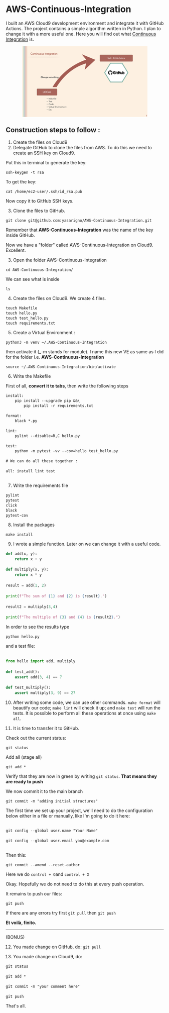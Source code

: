 # AWS-Continuous-Integration
I built an AWS Cloud9 development environment and integrate it with GitHub Actions. The project contains a simple algorithm written in Python. I plan to change it with a more useful one.
Here you will find out what [Continuous Integration](https://aws.amazon.com/devops/continuous-integration/) is.

<p align="center">
<img align="center" src="files\continuous_integration.png" style="width: 400px" />
</p>

## Construction steps to follow :

1. Create the files on Cloud9
2. Delegate GitHub to clone the files from AWS. To do this we need to create an SSH key on Cloud9.

Put this in terminal to generate the key:

```
ssh-keygen -t rsa
```
To get the key:
```
cat /home/ec2-user/.ssh/id_rsa.pub
```
Now copy it to GitHub SSH keys.

3. Clone the files to GitHub.

```
git clone git@github.com:yasarigno/AWS-Continuous-Integration.git
```
Remember that **AWS-Continuous-Integration** was the name of the key inside GitHub.

Now we have a "folder" called AWS-Continuous-Integration on Cloud9. Excellent.

3. Open the folder AWS-Continuous-Integration

```
cd AWS-Continuous-Integration/
```
We can see what is inside 
```
ls
```

4. Create the files on Cloud9. We create 4 files.

```
touch Makefile
touch hello.py
touch test_hello.py
touch requirements.txt
```

5. Create a Virtual Environment :

```
python3 -m venv ~/.AWS-Continuous-Integration
```

then activate it (_-m stands for module). I name this new VE as same as I did for the folder i.e. **AWS-Continuous-Integration**

```
source ~/.AWS-Continuous-Integration/bin/activate
```

6. Write the Makefile

First of all, **convert it to tabs**, then write the following steps 

```
install:
	pip install --upgrade pip &&\
		pip install -r requirements.txt
		
format:
	black *.py
	
lint:
	pylint --disable=R,C hello.py
	
test:
	python -m pytest -vv --cov=hello test_hello.py
	
# We can do all these together :

all: install lint test
  
```
7. Write the requirements file

```
pylint
pytest
click
black
pytest-cov
```

8. Install the packages 

```
make install
```

9. I wrote a simple function. Later on we can change it with a useful code.

```python
def add(x, y):
    return x + y
    
def multiply(x, y):
    return x * y

result = add(1, 2)

print(f"The sum of {1} and {2} is {result}.")

result2 = multiply(3,4)

print(f"The multiple of {3} and {4} is {result2}.")
```
In order to see the results type

```
python hello.py
```

and a test file: 

```python

from hello import add, multiply

def test_add():
    assert add(3, 4) == 7
    
def test_multiply():
    assert multiply(3, 9) == 27
```

10. After writing some code, we can use other commands. ``make format`` will beautify our code; ``make lint`` will check it up; and ``make test`` will run the tests. It is possible to perform all these operations at once using ``make all``.

11. It is time to transfer it to GitHub.

Check out the current status:

```
git status
```

Add all (stage all)

```
git add *
```

Verify that they are now in green by writing ``git status``. **That means they are ready to push**

We now commit it to the main branch

```
git commit -m "adding initial structures"
```

The first time we set up your project, we'll need to do the configuration below either in a file or manually, like I'm going to do it here:

```

git config --global user.name "Your Name"

git config --global user.email you@example.com
  
```

Then this:
```
git commit --amend --reset-author

```
Here we do ``control + O``and ``control + X``

Okay. Hopefully we do not need to do this at every push operation.

It remains to push our files:

```
git push
```

If there are any errors try first ``git pull`` then ``git push``

**Et voilà, finito.**

---

(BONUS)

12. You made change on GitHub, do: ``git pull``

13. You made change on Cloud9, do:

```
git status

git add *

git commit -m "your comment here"

git push
```
That's all.










